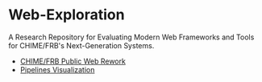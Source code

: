 # Web-Exploration
A Research Repository for Evaluating Modern Web Frameworks and Tools for CHIME/FRB's Next-Generation Systems.

- [CHIME/FRB Public Web Rework](https://github.com/CHIMEFRB/web-exploration/blob/main/Public%20Web%20Rework/README.md)
- [Pipelines Visualization](https://github.com/CHIMEFRB/web-exploration/blob/main/Pipelines%20Visualization/README.md)
